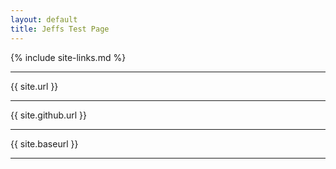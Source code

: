 ```yaml
---
layout: default
title: Jeffs Test Page
---
```

{% include site-links.md %}

<hr/>
{{ site.url }}
<hr/>
{{ site.github.url }}
<hr/>
{{ site.baseurl }}
<hr/>
